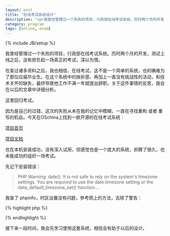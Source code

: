 ```yaml
---
layout: post
title: "在线考试系统设计"
description: "<p>我曾经管理过一个失败的项目，行政部在线考试系统。历时两个月的开发，测试上线之后，没有担负起一场真正的考试，深以为恨。</p><p>在查过诸多资料之后，我也相信，在线考试，这不是一个简单的系统，也的确难为了那位应届毕业生。在这个系统中的挫折感，再加上一直没有挑战性的活动，和技术关怀的缺失，最终导致他工作不满一年就提出辞职。关于这件事情的反思，我会在以后的文章中详细分析。</p>"
category: program
tags: [online, exam]
---
```

{% include JB/setup %}

我曾经管理过一个失败的项目，行政部在线考试系统。历时两个月的开发，测试上线之后，没有担负起一场真正的考试，深以为恨。

在查过诸多资料之后，我也相信，在线考试，这不是一个简单的系统，也的确难为了那位应届毕业生。在这个系统中的挫折感，再加上一直没有挑战性的活动，和技术关怀的缺失，最终导致他工作不满一年就提出辞职。关于这件事情的反思，我会在以后的文章中详细分析。

这里回归考试。

因为是自己的过错，这次的失败从未在我的记忆中模糊，一直在寻找重构 或者 重写的机会。今天在OSchina上找到一款开源的在线考试系统：

[项目首页](http://www.tcexam.org/)

[项目文档](http://www.tcexam.org/docs.php)

也在本机安装成功，没有深入试用，但感觉也是一个庞大的系统，折腾了很久，也未能成功的组织一场考试。

先记下安装错误：

>PHP Warning: date(): It is not safe to rely on the system's timezone settings. You are *required* to use the date.timezone setting or the date_default_timezone_set() function….

我查了 phpinfo，时区设置没有问题，参考网上的方法，去除了警告：

{% highlight php %}
<?php
    //文件头
    date_default_timezone_set("PRC");
?>
{% endhighlight %}

接下来一段时间，我会先学习使用这套系统，相信会有助于以后的设计。
